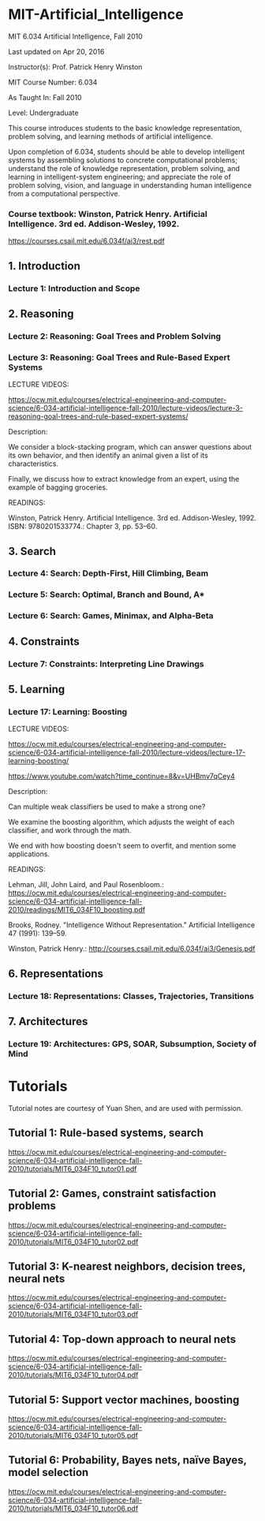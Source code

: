 # MIT-Artificial_Intelligence
MIT 6.034 Artificial Intelligence, Fall 2010

Last updated on Apr 20, 2016

Instructor(s):
Prof. Patrick Henry Winston

MIT Course Number:
6.034

As Taught In:
Fall 2010

Level:
Undergraduate

This course introduces students to the basic knowledge representation, problem solving, and learning methods of artificial intelligence. 

Upon completion of 6.034, students should be able to develop intelligent systems by assembling solutions to concrete computational problems; understand the role of knowledge representation, problem solving, and learning in intelligent-system engineering; and appreciate the role of problem solving, vision, and language in understanding human intelligence from a computational perspective.

### Course textbook: Winston, Patrick Henry. Artificial Intelligence. 3rd ed. Addison-Wesley, 1992.

https://courses.csail.mit.edu/6.034f/ai3/rest.pdf

## 1. Introduction

### Lecture 1: Introduction and Scope

## 2. Reasoning


### Lecture 2: Reasoning: Goal Trees and Problem Solving

### Lecture 3: Reasoning: Goal Trees and Rule-Based Expert Systems

LECTURE VIDEOS:

https://ocw.mit.edu/courses/electrical-engineering-and-computer-science/6-034-artificial-intelligence-fall-2010/lecture-videos/lecture-3-reasoning-goal-trees-and-rule-based-expert-systems/

Description: 

We consider a block-stacking program, which can answer questions about its own behavior, and then identify an animal given a list of its characteristics. 

Finally, we discuss how to extract knowledge from an expert, using the example of bagging groceries.


READINGS:

Winston, Patrick Henry. Artificial Intelligence. 3rd ed. Addison-Wesley, 1992. ISBN: 9780201533774.:
Chapter 3, pp. 53–60.

## 3. Search

### Lecture 4: Search: Depth-First, Hill Climbing, Beam

### Lecture 5: Search: Optimal, Branch and Bound, A*

### Lecture 6: Search: Games, Minimax, and Alpha-Beta

## 4. Constraints

### Lecture 7: Constraints: Interpreting Line Drawings

## 5. Learning

### Lecture 17: Learning: Boosting

LECTURE VIDEOS:

https://ocw.mit.edu/courses/electrical-engineering-and-computer-science/6-034-artificial-intelligence-fall-2010/lecture-videos/lecture-17-learning-boosting/

https://www.youtube.com/watch?time_continue=8&v=UHBmv7qCey4


Description: 

Can multiple weak classifiers be used to make a strong one? 

We examine the boosting algorithm, which adjusts the weight of each classifier, and work through the math. 

We end with how boosting doesn't seem to overfit, and mention some applications.



READINGS:

Lehman, Jill, John Laird, and Paul Rosenbloom.:
https://ocw.mit.edu/courses/electrical-engineering-and-computer-science/6-034-artificial-intelligence-fall-2010/readings/MIT6_034F10_boosting.pdf


Brooks, Rodney. "Intelligence Without Representation." Artificial Intelligence 47 (1991): 139–59.

Winston, Patrick Henry.:
http://courses.csail.mit.edu/6.034f/ai3/Genesis.pdf

## 6. Representations

### Lecture 18: Representations: Classes, Trajectories, Transitions

## 7. Architectures

### Lecture 19: Architectures: GPS, SOAR, Subsumption, Society of Mind


# Tutorials

Tutorial notes are courtesy of Yuan Shen, and are used with permission.

## Tutorial 1: Rule-based systems, search

https://ocw.mit.edu/courses/electrical-engineering-and-computer-science/6-034-artificial-intelligence-fall-2010/tutorials/MIT6_034F10_tutor01.pdf

## Tutorial 2: Games, constraint satisfaction problems

https://ocw.mit.edu/courses/electrical-engineering-and-computer-science/6-034-artificial-intelligence-fall-2010/tutorials/MIT6_034F10_tutor02.pdf

## Tutorial 3: K-nearest neighbors, decision trees, neural nets


https://ocw.mit.edu/courses/electrical-engineering-and-computer-science/6-034-artificial-intelligence-fall-2010/tutorials/MIT6_034F10_tutor03.pdf

## Tutorial 4: Top-down approach to neural nets

https://ocw.mit.edu/courses/electrical-engineering-and-computer-science/6-034-artificial-intelligence-fall-2010/tutorials/MIT6_034F10_tutor04.pdf

## Tutorial 5: Support vector machines, boosting

https://ocw.mit.edu/courses/electrical-engineering-and-computer-science/6-034-artificial-intelligence-fall-2010/tutorials/MIT6_034F10_tutor05.pdf

## Tutorial 6: Probability, Bayes nets, naïve Bayes, model selection

https://ocw.mit.edu/courses/electrical-engineering-and-computer-science/6-034-artificial-intelligence-fall-2010/tutorials/MIT6_034F10_tutor06.pdf


